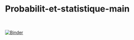 # Probabilit-et-statistique-main

<br><br>
[![Binder](https://mybinder.org/badge_logo.svg)](https://mybinder.org/v2/gh/WajihOthman/Probabilit-et-statistique-main/main?filepath=TP1.ipynb)

<br><br>
